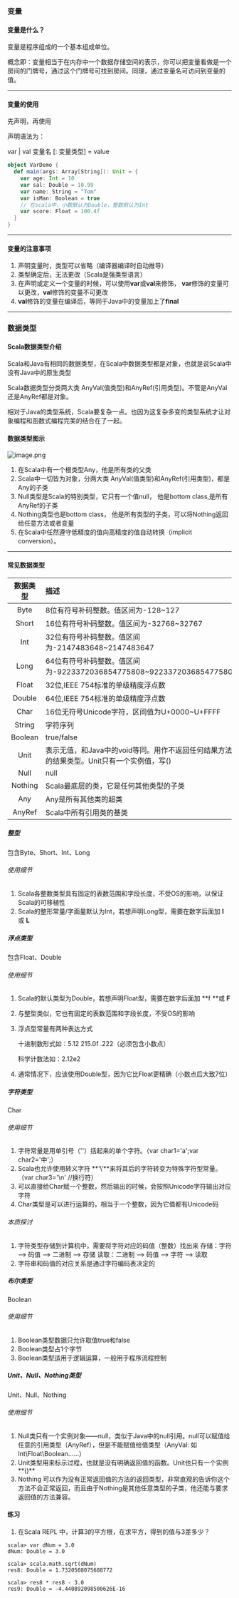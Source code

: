 ### 变量

#### 变量是什么？

变量是程序组成的一个基本组成单位。

概念即：变量相当于在内存中一个数据存储空间的表示，你可以把变量看做是一个房间的门牌号，通过这个门牌号可找到房间。同理，通过变量名可访问到变量的值。

---

#### 变量的使用

先声明，再使用

声明语法为：

var | val 变量名 [: 变量类型] = value

```scala
object VarDemo {
  def main(args: Array[String]): Unit = {
    var age: Int = 10
    var sal: Double = 10.99
    var name: String = "Tom"
    var isMan: Boolean = true
    // 在scala中，小数默认为Double，整数默认为Int
    var score: Float = 100.4f
  }
}
```

---

#### 变量的注意事项

1. 声明变量时，类型可以省略（编译器编译时自动推导）
2. 类型确定后，无法更改（Scala是强类型语言）
3. 在声明或定义一个变量的时候，可以使用**var**或**val**来修饰， **var**修饰的变量可以更改，**val**修饰的变量不可更改
4. **val**修饰的变量在编译后，等同于Java中的变量加上了**final**

---

### 数据类型

#### Scala数据类型介绍

  Scala和Java有相同的数据类型，在Scala中数据类型都是对象，也就是说Scala中没有Java中的原生类型

  Scala数据类型分类两大类 AnyVal(值类型)和AnyRef(引用类型)。不管是AnyVal还是AnyRef都是对象。

  相对于Java的类型系统，Scala要复杂一点。也因为这复杂多变的类型系统才让对象编程和函数式编程完美的结合在了一起。

#### 数据类型图示

![image.png](https://upload-images.jianshu.io/upload_images/6623925-74146f1d566de818.png?imageMogr2/auto-orient/strip%7CimageView2/2/w/1240)

1. 在Scala中有一个根类型Any，他是所有类的父类
2. Scala中一切皆为对象，分两大类 AnyVal(值类型)和AnyRef(引用类型)，都是Any的子类
3. Null类型是Scala的特别类型，它只有一个值null， 他是bottom class,是所有AnyRef的子类
4. Nothing类型也是bottom class， 他是所有类型的子类，可以将Nothing返回给任意方法或者变量
5. 在Scala中任然遵守低精度的值向高精度的值自动转换（implicit conversion）。

---

#### 常见数据类型

数据类型|描述
:---:|:---
Byte|8位有符号补码整数。值区间为-128~127
Short|16位有符号补码整数。值区间为-32768~32767
Int|32位有符号补码整数。值区间为-2147483648~2147483647
Long|64位有符号补码整数。值区间为-9223372036854775808~9223372036854775807
Float|32位,IEEE 754标准的单级精度浮点数
Double|64位,IEEE 754标准的单级精度浮点数
Char|16位无符号Unicode字符，区间值为U+0000~U+FFFF
String|字符序列
Boolean|true/false
Unit|表示无值，和Java中的void等同。用作不返回任何结果方法的结果类型。Unit只有一个实例值，写()
Null|null
Nothing|Scala最底层的类，它是任何其他类型的子类
Any|Any是所有其他类的超类
AnyRef|Scala中所有引用类的基类

##### 整型

包含Byte、Short、Int、Long

###### 使用细节

1. Scala各整数类型具有固定的表数范围和字段长度，不受OS的影响，以保证Scala的可移植性
2. Scala的整形常量/字面量默认为Int，若想声明Long型，需要在数字后面加 **l** 或 **L**

##### 浮点类型

包含Float、Double

###### 使用细节

1. Scala的默认类型为Double，若想声明Float型，需要在数字后面加 **f **或 **F**

2. 与整型类似，它也有固定的表数范围和字段长度，不受OS的影响

3. 浮点型常量有两种表达方式

   十进制数形式如：5.12	215.0f	.222（必须包含小数点）

   科学计数法如：2.12e2

4. 通常情况下，应该使用Double型，因为它比Float更精确（小数点后大致7位）

##### 字符类型

Char

###### 使用细节

1. 字符常量是用单引号（''）括起来的单个字符。（var char1='a';var char2='中';）
2. Scala也允许使用转义字符 **‘\’**来将其后的字符转变为特殊字符型常量。（var char3='\n' //换行符）
3. 可以直接给Char赋一个整数，然后输出的时候，会按照Unicode字符输出对应字符
4. Char类型是可以进行运算的，相当于一个整数，因为它值都有Unicode码

###### 本质探讨

1. 字符类型存储到计算机中，需要将字符对应的码值（整数）找出来
   存储：字符		-->	码值	-->	二进制	-->	存储
   读取：二进制	-->	码值	-->	字符		-->	读取
2. 字符串和码值的对应关系是通过字符编码表决定的

##### 布尔类型

Boolean

###### 使用细节

1. Boolean类型数据只允许取值true和false
2. Boolean类型占1个字节
3. Boolean类型适用于逻辑运算，一般用于程序流程控制

##### Unit、Null、Nothing类型

Unit、Null、Nothing

###### 使用细节

1. Null类只有一个实例对象——null，类似于Java中的null引用。null可以赋值给任意的引用类型（AnyRef），但是不能赋值给值类型（AnyVal: 如Int\Float\Boolean……）
2. Unit类型用来标示过程，也就是没有明确返回值的函数。Unit也只有一个实例**()**
3. Nothing 可以作为没有正常返回值的方法的返回类型，非常直观的告诉你这个方法不会正常返回，而且由于Nothing是其他任意类型的子类，他还能与要求返回值的方法兼容。

#### 练习

1. 在Scala REPL 中，计算3的平方根，在求平方，得到的值与3差多少？
```
scala> var dNum = 3.0
dNum: Double = 3.0

scala> scala.math.sqrt(dNum)
res8: Double = 1.7320508075688772

scala> res8 * res8 - 3.0
res9: Double = -4.440892098500626E-16
```

   